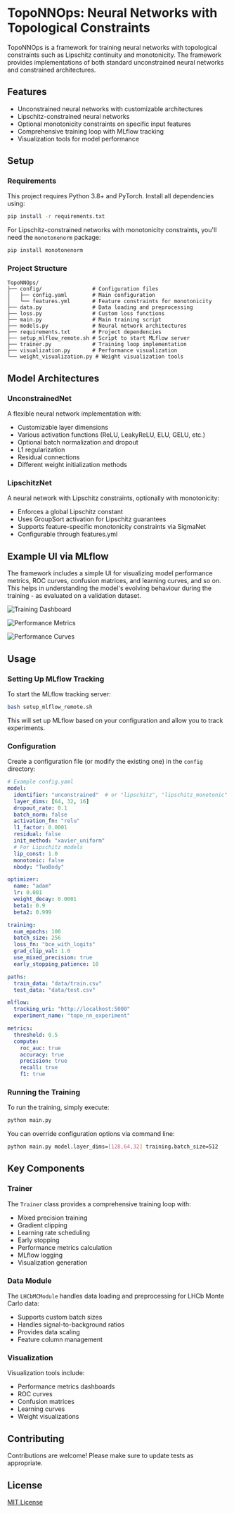 # TopoNNOps: Neural Networks with Topological Constraints

TopoNNOps is a framework for training neural networks with topological constraints such as Lipschitz continuity and monotonicity. The framework provides implementations of both standard unconstrained neural networks and constrained architectures.

## Features

- Unconstrained neural networks with customizable architectures
- Lipschitz-constrained neural networks
- Optional monotonicity constraints on specific input features
- Comprehensive training loop with MLflow tracking
- Visualization tools for model performance

## Setup

### Requirements

This project requires Python 3.8+ and PyTorch. Install all dependencies using:

```bash
pip install -r requirements.txt
```

For Lipschitz-constrained networks with monotonicity constraints, you'll need the `monotonenorm` package:

```bash
pip install monotonenorm
```

### Project Structure

```
TopoNNOps/
├── config/                # Configuration files
│   ├── config.yaml        # Main configuration
│   └── features.yml       # Feature constraints for monotonicity
├── data.py                # Data loading and preprocessing
├── loss.py                # Custom loss functions
├── main.py                # Main training script
├── models.py              # Neural network architectures
├── requirements.txt       # Project dependencies
├── setup_mlflow_remote.sh # Script to start MLflow server
├── trainer.py             # Training loop implementation
├── visualization.py       # Performance visualization
└── weight_visualization.py # Weight visualization tools
```

## Model Architectures

### UnconstrainedNet

A flexible neural network implementation with:
- Customizable layer dimensions
- Various activation functions (ReLU, LeakyReLU, ELU, GELU, etc.)
- Optional batch normalization and dropout
- L1 regularization
- Residual connections
- Different weight initialization methods

### LipschitzNet

A neural network with Lipschitz constraints, optionally with monotonicity:
- Enforces a global Lipschitz constant
- Uses GroupSort activation for Lipschitz guarantees
- Supports feature-specific monotonicity constraints via SigmaNet
- Configurable through features.yml

## Example UI via MLflow 
The framework includes a simple UI for visualizing model performance metrics, ROC curves, confusion matrices, and learning curves, and so on. This helps in understanding the model's evolving behaviour during the training - as evaluated on a validation dataset.

![Training Dashboard](assets/dashboard.png)

![Performance Metrics](assets/metrics.png)

![Performance Curves](assets/curves.png)
## Usage

### Setting Up MLflow Tracking

To start the MLflow tracking server:

```bash
bash setup_mlflow_remote.sh
```

This will set up MLflow based on your configuration and allow you to track experiments.

### Configuration

Create a configuration file (or modify the existing one) in the `config` directory:

```yaml
# Example config.yaml
model:
  identifier: "unconstrained"  # or "lipschitz", "lipschitz_monotonic"
  layer_dims: [64, 32, 16]
  dropout_rate: 0.1
  batch_norm: false
  activation_fn: "relu"
  l1_factor: 0.0001
  residual: false
  init_method: "xavier_uniform"
  # For Lipschitz models
  lip_const: 1.0
  monotonic: false
  nbody: "TwoBody"

optimizer:
  name: "adam"
  lr: 0.001
  weight_decay: 0.0001
  beta1: 0.9
  beta2: 0.999

training:
  num_epochs: 100
  batch_size: 256
  loss_fn: "bce_with_logits"
  grad_clip_val: 1.0
  use_mixed_precision: true
  early_stopping_patience: 10

paths:
  train_data: "data/train.csv"
  test_data: "data/test.csv"

mlflow:
  tracking_uri: "http://localhost:5000"
  experiment_name: "topo_nn_experiment"

metrics:
  threshold: 0.5
  compute:
    roc_auc: true
    accuracy: true
    precision: true
    recall: true
    f1: true
```

### Running the Training

To run the training, simply execute:

```bash
python main.py
```

You can override configuration options via command line:

```bash
python main.py model.layer_dims=[128,64,32] training.batch_size=512
```

## Key Components

### Trainer

The `Trainer` class provides a comprehensive training loop with:
- Mixed precision training
- Gradient clipping
- Learning rate scheduling
- Early stopping
- Performance metrics calculation
- MLflow logging
- Visualization generation

### Data Module

The `LHCbMCModule` handles data loading and preprocessing for LHCb Monte Carlo data:
- Supports custom batch sizes
- Handles signal-to-background ratios
- Provides data scaling
- Feature column management

### Visualization

Visualization tools include:
- Performance metrics dashboards
- ROC curves
- Confusion matrices
- Learning curves
- Weight visualizations

## Contributing

Contributions are welcome! Please make sure to update tests as appropriate.

## License
[MIT License](LICENSE)

